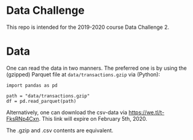 # Data Challenge
This repo is intended for the 2019-2020 course Data Challenge 2.

# Data

One can read the data in two manners. The preferred one is by using the (gzipped) Parquet file at `data/transactions.gzip` via (Python):
``` 
import pandas as pd

path = "data/transactions.gzip"
df = pd.read_parquet(path)
```

Alternatively, one can download the csv-data via https://we.tl/t-FksRNp4Cxn. This link will expire on February 5th, 2020. 

The .gzip and .csv contents are equivalent.
